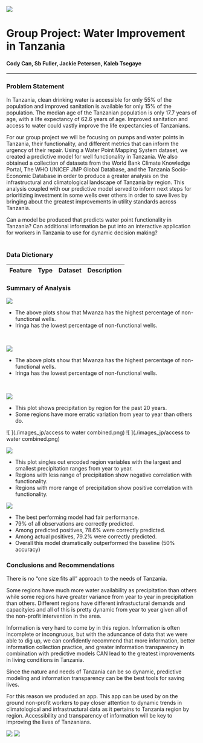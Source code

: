![](./visualizations_sb/drop_02.png) 
# Group Project: Water Improvement in Tanzania

#### Cody Can, Sb Fuller, Jackie Petersen, Kaleb Tsegaye
---

### Problem Statement

In Tanzania, clean drinking water is accessible for only 55% of the population and improved sanitation is available for only 15% of the population. The median age of the Tanzanian population is only 17.7 years of age, with a life expectancy of 62.6 years of age. Improved sanitation and access to water could vastly improve the life expectancies of Tanzanians.

For our group project we will be focusing on pumps and water points in Tanzania, their functionality, and different metrics that can inform the urgency of their repair. Using a Water Point Mapping System dataset, we created a predictive model for well functionality in Tanzania. We also obtained a collection of datasets from the World Bank Climate Knowledge Portal, The WHO UNICEF JMP Global Database, and the Tanzania Socio-Economic Database in order to produce a greater analysis on the infrastructural and climatological landscape of Tanzania by region. This analysis coupled with our predictive model served to inform next steps for prioritizing investment in some wells over others in order to save lives by bringing about the greatest improvements in utility standards across Tanzania.

Can a model be produced that predicts water point functionality in Tanzania? Can additional information be put into an interactive application for workers in Tanzania to use for dynamic decision making?
<br>
<br>

### Data Dictionary

|Feature|Type|Dataset|Description|
|---|---|---|---|

### Summary of Analysis


![ ](./visualizations_sb/geo_wpt_nonfunc.png)
- The above plots show that Mwanza has the highest percentage of non-functional wells.
- Iringa has the lowest percentage of non-functional wells.
<br>

![ ](./visualizations_sb/wtp_nonfunc_per.png)
- The above plots show that Mwanza has the highest percentage of non-functional wells.
- Iringa has the lowest percentage of non-functional wells.
<br>

![ ](./visualizations_sb/precip_region_20.png)
- This plot shows precipitation by region for the past 20 years. 
- Some regions have more erratic variation from year to year than others do. 

![ ](./images_jp/access to water combined.png)
![ ](./images_jp/access to water combined.png)

![ ](./visualizations_sb/pdd_region_func.png)
- This plot singles out encoded region variables with the largest and smallest precipitation ranges from year to year. 
- Regions with less range of precipitation show negative correlation with functionality.
- Regions with more range of precipitation show positive correlation with functionality.

![ ](./visualizations_sb/cmd.png)
- The best performing model had fair performance.
- 79% of all observations are correctly predicted.
- Among predicted positives, 78.6% were correctly predicted.
- Among actual positives, 79.2% were correctly predicted.
- Overall this model dramatically outperformed the baseline (50% accuracy)



### Conclusions and Recommendations
There is no “one size fits all” approach to the needs of Tanzania.

Some regions have much more water availability as precipitation than others while some regions have greater variance from year to year in precipitation than others. Different regions have different infrastuctural demands and capacityies and all of this is pretty dynamic from year to year given all of the non-profit intervention in the area. 

Information is very hard to come by in this region. Information is often incomplete or incongruous, but with the aduncance of data that we were able to dig up, we can confidently recommend that more information, better information collection practice, and greater information transparency in combination with predictive models CAN lead to the greatest improvements in living conditions in Tanzania. 

Since the nature and needs of Tanzania can be so dynamic,  predictive modeling and information transparency can be the best tools for saving lives. 

For this reason we produded an app. This app can be used by on the ground non-profit workers to pay closer attention to dynamic trends in climatological and infrastructural data as it pertains to Tanzania region by region. Accessibility and transparency of information will be key to improving the lives of Tanzanians.

![ ](./visualizations_sb/app1.png)
![ ](./visualizations_sb/app2.png)

